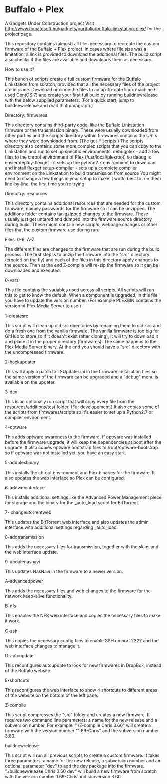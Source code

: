 # Buffalo + Plex
A Gadgets Under Construction project
Visit http://www.tomatosoft.hu/gadgets/portfolio/buffalo-linkstation-plex/ for the project page.

This repository contains (almost) all files necessary to recreate the custom firmware of the Buffalo + Plex project.
In cases where file size was a limitation, a link is provided to download the additional files.
The build script also checks if the files are available and downloads them as necessary.

How to use it?

This bunch of scripts create a full custom firmware for the Buffalo Linkstation from scratch, provided that all the necessary files of the project are in place. Download or clone the files to an up-to-date linux machine (I used CentOS 7) and create your first full build by running buildnewrelease with the below supplied parameters. (For a quick start, jump to buildnewrelease and read that paragraph.)

Directory: firmwares

This directory contains third-party code, like the Buffalo Linkstation firmware or the transmission binary. These were usually downloaded from other parties and the scripts directory within firmwares contains the URLs where they were downloaded from. (The get-* scripts.)
The scripts directory also contains some more complex scripts that you can copy to the Linkstation and run to set up specific environments.
debugplex - add a few files to the chroot environment of Plex (/usr/local/plexroot) so debug is easier
deploy-flexget - it sets up the python2.7 environment to download and install flexget
setup-compiler - sets up a complete compiler environment on the Linkstation to build transmission from source
You might need to change a few things in your setup to make it work, best to run them line-by-line, the first time you're trying.

Direcotry: resources

This directory contains additional resources that are needed for the custom firmware, namely passwords for the firmware so it can be unzipped. The additions folder contains tar-gzipped changes to the firmware. These usually just get untared and dumped into the firmware source directory during build. These might contain new scripts, webpage changes or other files that the custom firmware use during run.

Files: 0-9, A-Z

The different files are changes to the firmware that are run during the build process. The first step is to unzip the firmware into the "src" directory (created on the fly) and each of the files in this directory apply changes to the source. Then at the end Z-compile will re-zip the firmware so it can be downloaded and executed.

0-vars

This file contains the variables used across all scripts. All scripts will run this to get to know the default. When a component is upgraded, in this file you have to update the version number. (For example PLEXBIN contains the version of Plex Media Server to use.)

1-createsrc

This script will clean up old src directories by renaming them to old-src and do a fresh one from the vanilla firmware. The vanilla firmware is too big for GitHub to store so if it doesn't exist (after cloning), it will try to download it and place it in the proper directory (firmwares). The same happens to the Plex Media Server binary.
At the end you should have a "src" directory with the uncompressed firmware.

2-hackupdater

This will apply a patch to LSUpdater.ini in the firmware installation files so the same version of the firmware can be upgraded and a "debug" menu is available on the updater.

3-dev

This is an optionally run script that will copy every file from the resources/additions/test folder. (For developement.) It also copies some of the scripts from firmwares/scripts so it's easier to set up a Python2.7 or compiler environment.

4-optware

This adds optware awareness to the firmware. If optware was installed before the firmware upgrade, it will keep the dependencies at boot after the upgrade. It also copies optware bootstrap files to /root/optware-bootstrap so if optware was not installed yet, you have an easy start.

5-addplexbinary

This installs the chroot environment and Plex binaries for the firmware. It also updates the web interface so Plex can be configured.

6-addwebinterface

This installs additional settings like the Advanced Power Management piece for storage and the binary for the _auto_load script for BitTorrent.

7- changeutorrentweb

This updates the BitTorrent web interface and also updates the admin interface with additional settings regarding _auto_load.

8-addtransmission

This adds the necessary files for transmission, together with the skins and the web interface update.

9-updatenasnavi

This updates NasNavi in the firmware to a newer version.

A-advancedpower

This adds the necessary files and web changes to the firmware for the network keep-alive functionality.

B-nfs

This enables the NFS web interface and copies the necessary files to make it work.

C-ssh

This copies the necessary config files to enable SSH on port 2222 and the web interface changes to manage it.

D-autoupdate

This reconfigures autoupdate to look for new firmwares in DropBox, instead of the Buffalo website.

E-shortcuts

This reconfigures the web interface to show 4 shortcuts to different areas of the website on the bottom of the left pane.

Z-compile

This script compresses the "src" folder and creates a new firmware.
It requires two command line parameters: a name for the new release and a subversion number. For example:
"./Z-compile Chris 3.60" will create a firmware with the version number "1.69-Chris" and the subversion number 3.60.

buildnewrelease

This script will run all previous scripts to create a custom firmware. It takes three parameters: a name for the new release, a subversion number and an optional parameter "dev" to add the dev package into the firmware.
"./buildnewrelease Chris 3.60 dev" will build a new firmware from scratch with the version number 1.69-Chris and subversion 3.60.

